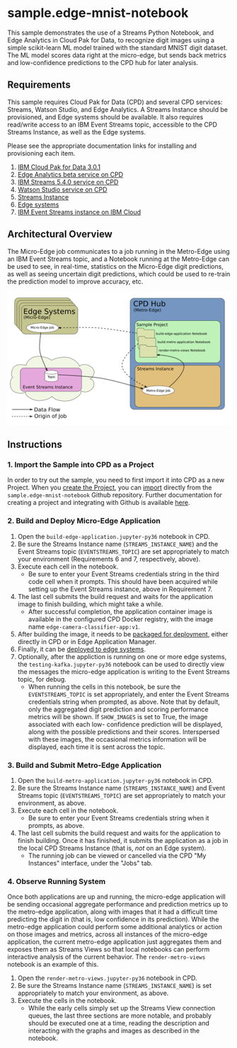 # sample.edge-mnist-notebook

This sample demonstrates the use of a Streams Python Notebook, and Edge Analytics in
Cloud Pak for Data, to recognize digit images using a simple scikit-learn ML
model trained with the standard MNIST digit dataset.  The ML model scores data right at
the micro-edge, but sends back metrics and low-confidence predictions to the CPD hub for
later analysis.

## Requirements

This sample requires Cloud Pak for Data (CPD) and several CPD services: Streams, Watson Studio,
and Edge Analytics.  A Streams Instance should be provisioned, and Edge systems should be
available. It also requires read/write access to an IBM Event Streams topic, accessible
to the CPD Streams Instance, as well as the Edge systems.

Please see the appropriate documentation links for installing and provisioning each item.

1. [IBM Cloud Pak for Data 3.0.1](https://www.ibm.com/support/producthub/icpdata/docs/content/SSQNUZ_current/cpd/install/install.html)
2. [Edge Analytics beta service on CPD](https://www.ibm.com/support/knowledgecenter/SSQNUZ_3.0.1/svc-edge/install.html)
3. [IBM Streams 5.4.0 service on CPD](https://www.ibm.com/support/producthub/icpdata/docs/content/SSQNUZ_current/cpd/svc/streams/install-intro.html)
4. [Watson Studio service on CPD](https://www.ibm.com/support/producthub/icpdata/docs/content/SSQNUZ_current/wsj/install/install-ws.html)
5. [Streams Instance](https://www.ibm.com/support/producthub/icpdata/docs/content/SSQNUZ_current/cpd/svc/streams/provision.html#provision)
6. [Edge systems](https://www.ibm.com/support/knowledgecenter/SSQNUZ_3.0.1/svc-edge/admin.html)
7. [IBM Event Streams instance on IBM Cloud](https://github.ibm.com/PrivateCloud-analytics/cp4d.edge/wiki/Kafka-Options-for-Edge-Applications#event-streams-in-ibm-cloud)

## Architectural Overview

The Micro-Edge job communicates to a job running in the Metro-Edge using an IBM
Event Streams topic, and a Notebook running at the Metro-Edge can be used to see,
in real-time, statistics on the Micro-Edge digit predictions, as well as seeing
uncertain digit predictions, which could be used to re-train the prediction model
to improve accuracy, etc.

![Application Architecture](arch.png)

## Instructions

### 1. Import the Sample into CPD as a Project

In order to try out the sample, you need to first import it into CPD as a new Project.
When you [create the Project](https://www.ibm.com/support/knowledgecenter/SSQNUZ_3.0.1/wsj/getting-started/projects.html),
you can [import](https://www.ibm.com/support/knowledgecenter/SSQNUZ_3.0.1/wsj/manage-data/import-project.html)
directly from the `sample.edge-mnist-notebook` Github repository.  Further documentation for creating a project and
integrating with Github is available [here](https://www.ibm.com/support/knowledgecenter/SSQNUZ_3.0.1/wsj/manage-data/git-integration.html).

### 2. Build and Deploy Micro-Edge Application
1. Open the `build-edge-application.jupyter-py36` notebook in CPD.
2. Be sure the Streams Instance name (`STREAMS_INSTANCE_NAME`) and the Event Streams topic (`EVENTSTREAMS_TOPIC`) are set
   appropriately to match your environment (Requirements 6 and 7, respectively, above).
3. Execute each cell in the notebook.
   - Be sure to enter your Event Streams credentials string in the third code cell when it prompts.  This should have
     been acquired while setting up the Event Streams instance, above in Requirement 7.
4. The last cell submits the build request and waits for the application image to finish building, which might take a while.
   - After successful completion, the application container image is available in the configured CPD Docker registry, with
     the image name `edge-camera-classifier-app:v1`.
5. After building the image, it needs to be [packaged for deployment](https://www.ibm.com/support/knowledgecenter/SSQNUZ_3.5.0/svc-edge/usage-register-app.html),
   either directly in CPD or in Edge Application Manager.
6. Finally, it can be [deployed to edge systems](https://www.ibm.com/support/knowledgecenter/SSQNUZ_3.5.0/svc-edge/usage-deploy.html).
7. Optionally, after the appliction is running on one or more edge systems, the `testing-kafka.jupyter-py36` notebook
   can be used to directly view the messages the micro-edge application is writing to the Event Streams topic, for debug.
   - When running the cells in this notebook, be sure the `EVENTSTREAMS_TOPIC` is set appropriately, and enter the Event
     Streams credentials string when prompted, as above.  Note that by default, only the aggregated digit prediction and
     scoring performance metrics will be shown.  If `SHOW_IMAGES` is set to True, the image associated with each low-
     confidence prediction will be displayed, along with the possible predictions and their scores.  Interspersed with these
     images, the occasional metrics information will be displayed, each time it is sent across the topic.

### 3. Build and Submit Metro-Edge Application
1. Open the `build-metro-application.jupyter-py36` notebook in CPD.
2. Be sure the Streams Instance name (`STREAMS_INSTANCE_NAME`) and Event Streams topic (`EVENTSTREAMS_TOPIC`) are set
   appropriately to match your environment, as above.
3. Execute each cell in the notebook.
   - Be sure to enter your Event Streams credentials string when it prompts, as above.
4. The last cell submits the build request and waits for the application to finish building.  Once it has finished, it
   submits the application as a job in the local CPD Streams Instance (that is, _not_ on an Edge system).
   - The running job can be viewed or cancelled via the CPD "My Instances" interface, under the "Jobs" tab.

### 4. Observe Running System
Once both applications are up and running, the micro-edge application will be sending occasional aggregate performance
and prediction metrics up to the metro-edge application, along with images that it had a difficult time predicting the digit in
(that is, low confidence in its prediction).  While the metro-edge application could perform some additional analytics or
action on those images and metrics, across all instances of the micro-edge application, the current metro-edge application
just aggregates them and exposes them as Streams Views so that local notebooks can perform interactive analysis of the
current behavior.  The `render-metro-views` notebook is an example of this.
1. Open the `render-metro-views.jupyter-py36` notebook in CPD.
2. Be sure the Streams Instance name (`STREAMS_INSTANCE_NAME`) is set appropriately to match your environment, as above.
3. Execute the cells in the notebook.
   -  While the early cells simply set up the Streams View connection queues, the last three sections are more notable,
      and probably should be executed one at a time, reading the description and interacting with the graphs and images as
      described in the notebook.

